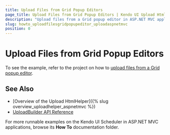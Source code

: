 ```yaml
---
title: Upload Files from Grid Popup Editors
page_title: Upload Files from Grid Popup Editors | Kendo UI Upload HtmlHelper
description: "Upload files from a Grid popup editor in ASP.NET MVC applications."
slug: howto_uploadfilesgridpopupeditor_uploadaspnetmvc
position: 0
---
```


# Upload Files from Grid Popup Editors

To see the example, refer to the project on how to [upload files from a Grid popup editor](http://www.telerik.com/support/code-library/upload-in-grid-popup-editor).

## See Also

* [Overview of the Upload HtmlHelper]({% slug overview_uploadhelper_aspnetmvc %})
* [UploadBuilder API Reference](http://docs.telerik.com/aspnet-mvc/api/Kendo.Mvc.UI.Fluent/UploadBuilder)

For more runnable examples on the Kendo UI Scheduler in ASP.NET MVC applications, browse its **How To** documentation folder.
